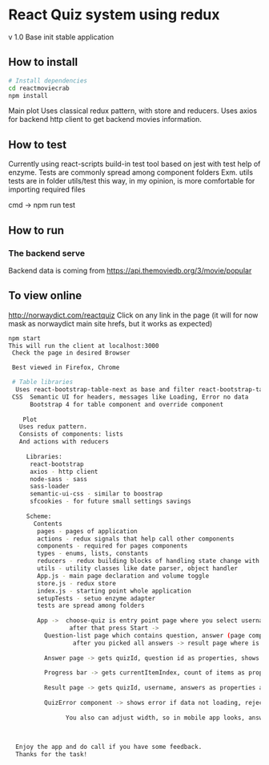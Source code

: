 # React Quiz system using redux

v 1.0
 Base init stable application


##  How to install

```bash
# Install dependencies
cd reactmoviecrab
npm install
```

Main plot
 Uses classical redux pattern, with store and reducers.
 Uses axios for backend http client to get backend movies information.
 
## How to test
Currently using react-scripts build-in test tool based on jest with test help of enzyme.
Tests are commonly spread among component folders 
Exm. utils tests are in folder  utils/test this way, in my opinion, is more comfortable for importing 
required files

cmd -> npm run test

 
## How to run

### The backend serve
Backend data is coming from https://api.themoviedb.org/3/movie/popular

## To view online
http://norwaydict.com/reactquiz
  Click on any link in the page 
  (it will for now mask as norwaydict main site hrefs, but it works as expected)
  

```bash
npm start
This will run the client at localhost:3000
 Check the page in desired Browser

 Best viewed in Firefox, Chrome

 # Table libraries
  Uses react-bootstrap-table-next as base and filter react-bootstrap-table2-filter
 CSS  Semantic UI for headers, messages like Loading, Error no data
      Bootstrap 4 for table component and override component
	  
	Plot
   Uses redux pattern.
   Consists of components: lists
   And actions with reducers
   
     Libraries: 
	  react-bootstrap
	  axios - http client
	  node-sass - sass
	  sass-loader
	  semantic-ui-css - similar to boostrap
	  sfcookies - for future small settings savings
   
     Scheme:  
	   Contents
	    pages - pages of application
	    actions - redux signals that help call other components
	    components - required for pages components
		types - enums, lists, constants
	    reducers - redux building blocks of handling state change with business logic
	    utils - utility classes like date parser, object handler
		App.js - main page declaration and volume toggle
	    store.js - redux store
	    index.js - starting point whole application
	    setupTests - setuo enzyme adapter
		tests are spread among folders 
		
		App ->  choose-quiz is entry point page where you select username, quiz  
		         after that press Start -> 
		  Question-list page which contains question, answer (page component), progressBar (independent component)
		          after you picked all answers -> result page where is summary report with total score
			
		  Answer page -> gets quizId, question id as properties, shows the possible answers in which one is the correct one 
		
		  Progress bar -> gets currentItemIndex, count of items as properties to get raw procentage and show it as css bar
		  
		  Result page -> gets quizId, username, answers as properties and shows the summary with total score
		  
		  QuizError component -> shows error if data not loading, rejected or some other error occurs
		  
				You also can adjust width, so in mobile app looks, answer items place accordning to width and looks good.
		    
	   

  Enjoy the app and do call if you have some feedback. 
  Thanks for the task!
  

